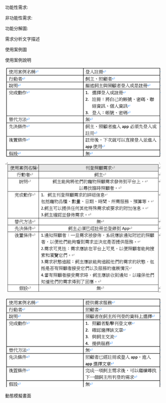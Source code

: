功能性需求:

非功能性需求:

功能分解圖:

需求分析文字描述

使用案例圖

使用案例說明

![登入註冊](登入註冊.png)

![刊登需求](刊登需求.jpg)

![需求服務](需求服務.png)

動態模擬畫面
